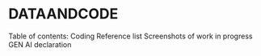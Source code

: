 # DATAANDCODE

Table of contents:
Coding
Reference list
Screenshots of work in progress 
GEN AI declaration

